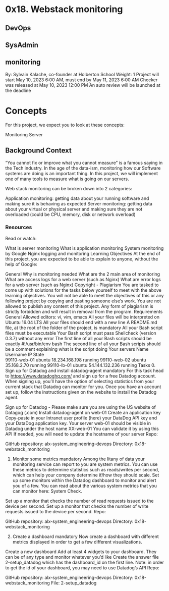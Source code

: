 # 0x18. Webstack monitoring
## DevOps
## SysAdmin
## monitoring
 By: Sylvain Kalache, co-founder at Holberton School
 Weight: 1
 Project will start May 10, 2023 6:00 AM, must end by May 11, 2023 6:00 AM
 Checker was released at May 10, 2023 12:00 PM
 An auto review will be launched at the deadline
# Concepts
For this project, we expect you to look at these concepts:

Monitoring
Server


## Background Context
“You cannot fix or improve what you cannot measure” is a famous saying in the Tech industry. In the age of the data-ism, monitoring how our Software systems are doing is an important thing. In this project, we will implement one of many tools to measure what is going on our servers.

Web stack monitoring can be broken down into 2 categories:

Application monitoring: getting data about your running software and making sure it is behaving as expected
Server monitoring: getting data about your virtual or physical server and making sure they are not overloaded (could be CPU, memory, disk or network overload)


### Resources
Read or watch:

What is server monitoring
What is application monitoring
System monitoring by Google
Nginx logging and monitoring
Learning Objectives
At the end of this project, you are expected to be able to explain to anyone, without the help of Google:

General
Why is monitoring needed
What are the 2 main area of monitoring
What are access logs for a web server (such as Nginx)
What are error logs for a web server (such as Nginx)
Copyright - Plagiarism
You are tasked to come up with solutions for the tasks below yourself to meet with the above learning objectives.
You will not be able to meet the objectives of this or any following project by copying and pasting someone else’s work.
You are not allowed to publish any content of this project.
Any form of plagiarism is strictly forbidden and will result in removal from the program.
Requirements
General
Allowed editors: vi, vim, emacs
All your files will be interpreted on Ubuntu 16.04 LTS
All your files should end with a new line
A README.md file, at the root of the folder of the project, is mandatory
All your Bash script files must be executable
Your Bash script must pass Shellcheck (version 0.3.7) without any error
The first line of all your Bash scripts should be exactly #!/usr/bin/env bash
The second line of all your Bash scripts should be a comment explaining what is the script doing
Your servers
Name	Username	IP	State	
99110-web-01	ubuntu	18.234.168.198	running	
99110-web-02	ubuntu	35.168.2.70	running	
99110-lb-01	ubuntu	54.144.132.236	running	
Tasks
0. Sign up for Datadog and install datadog-agent
mandatory
For this task head to https://www.datadoghq.com/ and sign up for a free Datadog account. When signing up, you’ll have the option of selecting statistics from your current stack that Datadog can monitor for you. Once you have an account set up, follow the instructions given on the website to install the Datadog agent.



Sign up for Datadog - Please make sure you are using the US website of Datagog (.com)
Install datadog-agent on web-01
Create an application key
Copy-paste in your Intranet user profile (here) your DataDog API key and your DataDog application key.
Your server web-01 should be visible in Datadog under the host name XX-web-01
You can validate it by using this API
If needed, you will need to update the hostname of your server
Repo:

GitHub repository: alx-system_engineering-devops
Directory: 0x18-webstack_monitoring
   
1. Monitor some metrics
mandatory
Among the litany of data your monitoring service can report to you are system metrics. You can use these metrics to determine statistics such as reads/writes per second, which can help your company determine if/how they should scale. Set up some monitors within the Datadog dashboard to monitor and alert you of a few. You can read about the various system metrics that you can monitor here: System Check.



Set up a monitor that checks the number of read requests issued to the device per second.
Set up a monitor that checks the number of write requests issued to the device per second.
Repo:

GitHub repository: alx-system_engineering-devops
Directory: 0x18-webstack_monitoring
   
2. Create a dashboard
mandatory
Now create a dashboard with different metrics displayed in order to get a few different visualizations.

Create a new dashboard
Add at least 4 widgets to your dashboard. They can be of any type and monitor whatever you’d like
Create the answer file 2-setup_datadog which has the dashboard_id on the first line. Note: in order to get the id of your dashboard, you may need to use Datadog’s API
Repo:

GitHub repository: alx-system_engineering-devops
Directory: 0x18-webstack_monitoring
File: 2-setup_datadog

